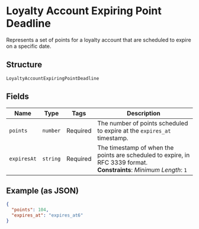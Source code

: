 <!-- Optimized: 2025-10-06 -->
<!-- RPM: 1.6.2.1.1.6.2.1_loyalty-account-expiring-point-deadline_20251006 -->
<!-- Session: E2E RPM DNA Application -->
<!-- AOM: RND (Reggie & Dro) -->
<!-- COI: TECHNOLOGY -->
<!-- RPM: HIGH -->
<!-- ACTION: BUILD -->


# Loyalty Account Expiring Point Deadline

Represents a set of points for a loyalty account that are scheduled to expire on a specific date.

## Structure

`LoyaltyAccountExpiringPointDeadline`

## Fields

| Name | Type | Tags | Description |
|  --- | --- | --- | --- |
| `points` | `number` | Required | The number of points scheduled to expire at the `expires_at` timestamp. |
| `expiresAt` | `string` | Required | The timestamp of when the points are scheduled to expire, in RFC 3339 format.<br>**Constraints**: *Minimum Length*: `1` |

## Example (as JSON)

```json
{
  "points": 104,
  "expires_at": "expires_at6"
}
```
